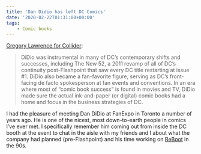 ```yaml
---
title: 'Dan Didio has left DC Comics'
date: '2020-02-22T01:31:00+00:00'
tags:
    - Comic books
---
```


[Gregory Lawrence for Collider](https://collider.com/dan-didio-dc-comics-exit/):

> DiDio was instrumental in many of DC’s contemporary shifts and successes, including The New 52, a 2011 revamp of all of DC’s continuity post-Flashpoint that saw every DC title restarting at issue #1. DiDio also became a fan-favorite figure, serving as DC’s front-facing de facto spokesperson at fan events and conventions. In an era where most of “comic book success” is found in movies and TV, DiDio made sure the actual ink-and-paper (or digital) comic books had a home and focus in the business strategies of DC.

I had the pleasure of meeting Dan DiDio at FanExpo in Toronto a number of years ago. He is one of the nicest, most down-to-earth people in comics I’ve ever met. I specifically remember him coming out from inside the DC booth at the event to chat in the aisle with my friends and I about what the company had planned (pre-Flashpoint) and his time working on [ReBoot](https://en.wikipedia.org/wiki/ReBoot) in the 90s.